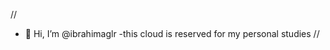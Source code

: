 //
- 👋 Hi, I’m @ibrahimaglr
-this cloud is reserved for my personal studies
//
<!---
ibrahimaglr/ibrahimaglr is a ✨ special ✨ repository because its `README.md` (this file) appears on your GitHub profile.
You can click the Preview link to take a look at your changes.
--->
